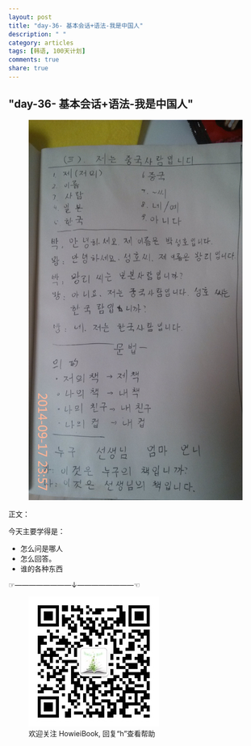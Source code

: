 ```yaml
---
layout: post
title: "day-36- 基本会话+语法-我是中国人"
description: " "
category: articles
tags: [韩语, 100天计划]
comments: true
share: true
---
```


"day-36- 基本会话+语法-我是中国人"
---
<figure >
    <a href="../../images/2014/09/18/IMG_20140917_235719.jpg"><img src="../../images/2014/09/18/IMG_20140917_235719.jpg" alt="image"></a>
<figcaption>  </figcaption>
</figure>
正文：

 今天主要学得是：

* 怎么问是哪人
* 怎么回答。
* 谁的各种东西

☞————————↓————————☜
<figure >
    <a href="../../images/HowieiBook2D.jpg"><img src="../../images/HowieiBook2D.jpg" alt="image"></a>
    <figcaption> 欢迎关注 HowieiBook, 回复“h”查看帮助</figcaption>
</figure>
